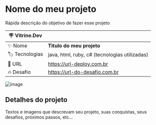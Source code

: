 # Nome do meu projeto

Rápida descrição do objetivo de fazer esse projeto

| :placard: Vitrine.Dev |     |
| -------------  | --- |
| :sparkles: Nome        | **Titulo do meu projeto**
| :label: Tecnologias | java, html, ruby, c# (tecnologias utilizadas)
| :rocket: URL         | https://url-deploy.com.br
| :fire: Desafio     | https://url-do-desafio.com.br

![image](https://user-images.githubusercontent.com/54643410/212716445-e27ef787-7ac7-415e-bfd1-96963c6b21ab.png#vitrinedev)

## Detalhes do projeto

Textos e imagens que descrevam seu projeto, suas conquistas, seus desafios, próximos passos, etc...

